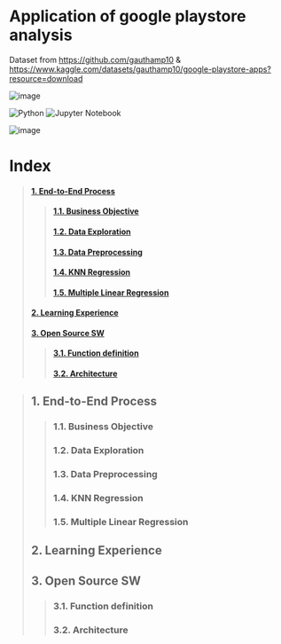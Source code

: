 # Application of google playstore analysis
Dataset from https://github.com/gauthamp10 & https://www.kaggle.com/datasets/gauthamp10/google-playstore-apps?resource=download

![image](https://user-images.githubusercontent.com/71575861/171389336-ebe6d7c4-f447-4719-9a88-9669bf20f281.png)

![Python](https://img.shields.io/badge/python-3670A0?style=for-the-badge&logo=python&logoColor=ffdd54)
![Jupyter Notebook](https://img.shields.io/badge/jupyter-%23FA0F00.svg?style=for-the-badge&logo=jupyter&logoColor=white)


![image](https://user-images.githubusercontent.com/71575861/171391048-d986ee47-22a1-4911-b80b-a82121babda0.png)

# Index

> #### [1. End-to-End Process](#1-end-to-end-process)
>> #### [1.1. Business Objective](#11-business-objective)
>> #### [1.2. Data Exploration](#12-data-exploration)
>> #### [1.3. Data Preprocessing](#13-data-preprocessing)
>> #### [1.4. KNN Regression](#14-knn-regression)
>> #### [1.5. Multiple Linear Regression](15-multiple-linear-regression)
> #### [2. Learning Experience](2-learning-experience)
> #### [3. Open Source SW](3-open-source-sw)
>> #### [3.1. Function definition](31-function-definition)
>> #### [3.2. Architecture](32-architecture)




> ## 1. End-to-End Process
>> ### 1.1. Business Objective
>> ### 1.2. Data Exploration
>> ### 1.3. Data Preprocessing
>> ### 1.4. KNN Regression
>> ### 1.5. Multiple Linear Regression
> ## 2. Learning Experience
> ## 3. Open Source SW
>> ### 3.1. Function definition
>> ### 3.2. Architecture
